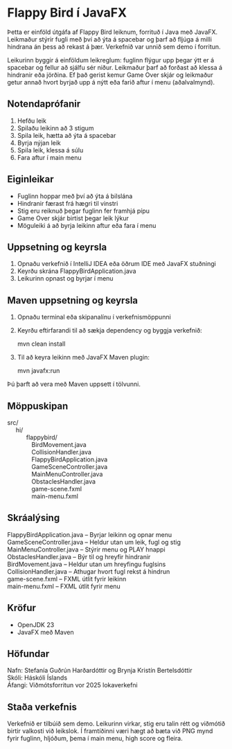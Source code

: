 # Flappy Bird í JavaFX

Þetta er einföld útgáfa af Flappy Bird leiknum, forrituð í Java með JavaFX.
Leikmaður stýrir fugli með því að ýta á spacebar og þarf að fljúga á milli 
hindrana án þess að rekast á þær. Verkefnið var unnið sem demo í forritun.

Leikurinn byggir á einföldum leikreglum: fuglinn flýgur upp þegar ýtt er á 
spacebar og fellur að sjálfu sér niður. Leikmaður þarf að forðast að klessa 
á hindranir eða jörðina. Ef það gerist kemur Game Over skjár og leikmaður 
getur annað hvort byrjað upp á nýtt eða farið aftur í menu (aðalvalmynd).

## Notendaprófanir

1. Hefðu leik
2. Spilaðu leikinn að 3 stigum
3. Spila leik, hætta að ýta á spacebar
4. Byrja nýjan leik
5. Spila leik, klessa á súlu
6. Fara aftur í main menu

## Eiginleikar

- Fuglinn hoppar með því að ýta á bilslána
- Hindranir færast frá hægri til vinstri
- Stig eru reiknuð þegar fuglinn fer framhjá pípu
- Game Over skjár birtist þegar leik lýkur
- Möguleiki á að byrja leikinn aftur eða fara í menu

## Uppsetning og keyrsla

1. Opnaðu verkefnið í IntelliJ IDEA eða öðrum IDE með JavaFX stuðningi
2. Keyrðu skrána FlappyBirdApplication.java
3. Leikurinn opnast og byrjar í menu

## Maven uppsetning og keyrsla

1. Opnaðu terminal eða skipanalínu í verkefnismöppunni
2. Keyrðu eftirfarandi til að sækja dependency og byggja verkefnið:

   mvn clean install

3. Til að keyra leikinn með JavaFX Maven plugin:

   mvn javafx:run

Þú þarft að vera með Maven uppsett í tölvunni.

## Möppuskipan

src/\
     hi/\
      flappybird/\
    BirdMovement.java\
    CollisionHandler.java\
    FlappyBirdApplication.java\
    GameSceneController.java\
    MainMenuController.java\
    ObstaclesHandler.java\
    game-scene.fxml\
    main-menu.fxml

## Skráalýsing

FlappyBirdApplication.java – Byrjar leikinn og opnar menu\
GameSceneController.java – Heldur utan um leik, fugl og stig\
MainMenuController.java – Stýrir menu og PLAY hnappi\
ObstaclesHandler.java – Býr til og hreyfir hindranir\
BirdMovement.java – Heldur utan um hreyfingu fuglsins\
CollisionHandler.java – Athugar hvort fugl rekst á hindrun\
game-scene.fxml – FXML útlit fyrir leikinn\
main-menu.fxml – FXML útlit fyrir menu

## Kröfur

- OpenJDK 23
- JavaFX með Maven

## Höfundar

Nafn: Stefanía Guðrún Harðardóttir og Brynja Kristín Bertelsdóttir\
Skóli: Háskóli Íslands\
Áfangi: Viðmótsforritun vor 2025 lokaverkefni

## Staða verkefnis

Verkefnið er tilbúið sem demo. Leikurinn virkar, stig eru talin rétt og viðmótið birtir valkosti við leikslok. Í framtíðinni væri hægt að bæta við PNG mynd fyrir fuglinn, hljóðum, þema í main menu, high score og fleira.

